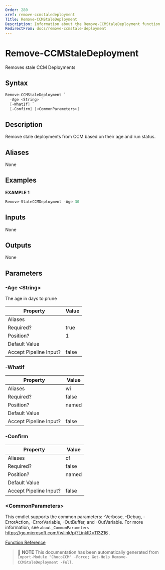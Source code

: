 ```yaml
---
Order: 280
xref: remove-ccmstaledeployment
Title: Remove-CCMStaleDeployment
Description: Information about the Remove-CCMStaleDeployment function
RedirectFrom: docs/remove-ccmstale-deployment
---
```


# Remove-CCMStaleDeployment

<!-- This documentation is automatically generated from /Remove-CCMStaleDeployment.ps1 using GenerateDocs.ps1. Contributions are welcome at the original location(s). -->

Removes stale CCM Deployments

## Syntax

~~~powershell
Remove-CCMStaleDeployment `
  -Age <String> `
  [-WhatIf] `
  [-Confirm] [<CommonParameters>]
~~~

## Description

Remove stale deployments from CCM based on their age and run status.


## Aliases

None

## Examples

 **EXAMPLE 1**

~~~powershell
Remove-StaleCCMDeployment -Age 30

~~~

## Inputs

None

## Outputs

None

## Parameters

###  -Age &lt;String&gt;
The age in days to prune

Property               | Value
---------------------- | -----
Aliases                |
Required?              | true
Position?              | 1
Default Value          |
Accept Pipeline Input? | false

###  -WhatIf
Property               | Value
---------------------- | -----
Aliases                | wi
Required?              | false
Position?              | named
Default Value          |
Accept Pipeline Input? | false

###  -Confirm
Property               | Value
---------------------- | -----
Aliases                | cf
Required?              | false
Position?              | named
Default Value          |
Accept Pipeline Input? | false

### &lt;CommonParameters&gt;

This cmdlet supports the common parameters: -Verbose, -Debug, -ErrorAction, -ErrorVariable, -OutBuffer, and -OutVariable. For more information, see `about_CommonParameters` https://go.microsoft.com/fwlink/p/?LinkID=113216 .



[Function Reference](xref:chococcm-functions)

> :memo: **NOTE** This documentation has been automatically generated from `Import-Module "ChocoCCM" -Force; Get-Help Remove-CCMStaleDeployment -Full`.
